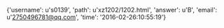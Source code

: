 {'username': u's0139', 'path': u'xz1202/1202.html', 'answer': u'B', 'email': u'2750496781@qq.com', 'time': '2016-02-26:10:55:19'}